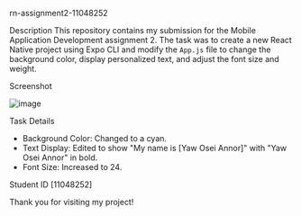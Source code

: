 rn-assignment2-11048252

Description
This repository contains my submission for the Mobile Application Development assignment 2. The task was to create a new React Native project using Expo CLI and modify the `App.js` file to change the background color, display personalized text, and adjust the font size and weight.

Screenshot

![image](https://github.com/Yawo007/rn-assignment2-11048252/assets/170003707/69714adf-fbe5-4b16-a6e0-854340a46e69)


Task Details
- Background Color: Changed to a cyan.
- Text Display: Edited to show "My name is [Yaw Osei Annor]" with "Yaw Osei Annor" in bold.
- Font Size: Increased to 24.

Student ID
[11048252]

Thank you for visiting my project!
